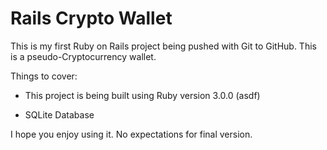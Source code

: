 # Rails Crypto Wallet

This is my first Ruby on Rails project being pushed with Git to GitHub. This is a pseudo-Cryptocurrency wallet.

Things to cover:

* This project is being built using Ruby version 3.0.0 (asdf)

* SQLite Database

I hope you enjoy using it. No expectations for final version.
